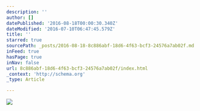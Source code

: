 ```yaml
---
description: ''
author: []
datePublished: '2016-08-18T00:00:30.340Z'
dateModified: '2016-07-10T06:47:45.579Z'
title: ''
starred: true
sourcePath: _posts/2016-08-18-8c886abf-18d6-4f63-bcf3-24576a7ab02f.md
inFeed: true
hasPage: true
inNav: false
url: 8c886abf-18d6-4f63-bcf3-24576a7ab02f/index.html
_context: 'http://schema.org'
_type: Article

---
```

![](https://the-grid-user-content.s3-us-west-2.amazonaws.com/c00cd96b-4b71-4ffe-8a11-a51230a7417a.jpg)